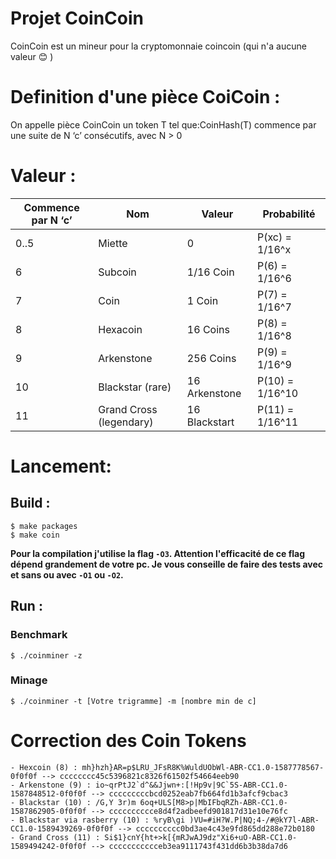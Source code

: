 # Projet CoinCoin

CoinCoin est un mineur pour la cryptomonnaie coincoin (qui n'a aucune valeur 😊 )

# Definition d'une pièce CoiCoin : 

On appelle pièce CoinCoin un token T tel que:CoinHash(T) commence par une suite de N ‘c’ consécutifs, avec N > 0

# Valeur :

| Commence par N ‘c’ | Nom                     | Valeur        |Probabilité    |
|--------------------|-------------------------|---------------|---------------|
| 0..5               | Miette                  | 0             |P(xc) = 1/16^x |
| 6                  | Subcoin                 | 1/16 Coin     |P(6) = 1/16^6  |
| 7                  | Coin                    | 1 Coin        |P(7) = 1/16^7  |
| 8                  | Hexacoin                | 16 Coins      |P(8) = 1/16^8  |
| 9                  | Arkenstone              | 256 Coins     |P(9) = 1/16^9  |
| 10                 | Blackstar (rare)        | 16 Arkenstone |P(10) = 1/16^10|
| 11                 | Grand Cross (legendary) | 16 Blackstart |P(11) = 1/16^11|

# Lancement:

## Build :

```
$ make packages
$ make coin
```

__Pour la compilation j'utilise la flag `-O3`. Attention l'efficacité de ce flag dépend grandement de votre pc. Je vous conseille de faire des tests avec et sans ou avec `-O1` ou `-O2`.__

## Run :

### Benchmark 

```
$ ./coinminer -z
```

### Minage 
```
$ ./coinminer -t [Votre trigramme] -m [nombre min de c]
```

# Correction des Coin Tokens
```
- Hexcoin (8) : mh}hzh}AR=p$LRU_JFsR8K%WuldUObWl-ABR-CC1.0-1587778567-0f0f0f --> cccccccc45c5396821c8326f61502f54664eeb90
- Arkenstone (9) : io~qrPtJ2`d^&&Jjwn+:[!Hp9v|9C`5S-ABR-CC1.0-1587848512-0f0f0f --> cccccccccbcd0252eab7fb664fd1b3afcf9cbac3
- Blackstar (10) : /G,Y 3r)m 6oq+ULS[M8>p|MbIFbqRZh-ABR-CC1.0-1587862905-0f0f0f --> cccccccccce8d4f2adbeefd901817d31e10e76fc
- Blackstar via rasberry (10) : %ryB\gi )VU=#iH?W.P|NQ;4-/#@kY7l-ABR-CC1.0-1589439269-0f0f0f --> cccccccccc0bd3ae4c43e9fd865dd288e72b0180
- Grand Cross (11) : Si$1}cnY{ht+>k[{mRJwAJ9dz"Xi6+uO-ABR-CC1.0-1589494242-0f0f0f --> ccccccccccceb3ea9111743f431dd6b3b38da7d6
```
